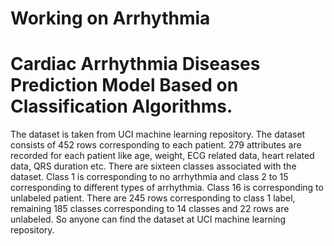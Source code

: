 # Working on Arrhythmia
# Cardiac Arrhythmia Diseases Prediction Model Based on Classification Algorithms.

The dataset is taken from UCI machine learning repository. The dataset consists of 452 rows corresponding to each patient. 279 attributes are recorded for each patient like age, weight, ECG related data, heart related data, QRS duration etc. There are sixteen classes associated with the dataset. Class 1 is corresponding to no arrhythmia and class 2 to 15 corresponding to different types of arrhythmia. Class 16 is corresponding to unlabeled patient. There are 245 rows corresponding to class 1 label, remaining 185 classes corresponding to 14 classes and 22 rows are unlabeled. So anyone can find the dataset at UCI machine learning repository.

